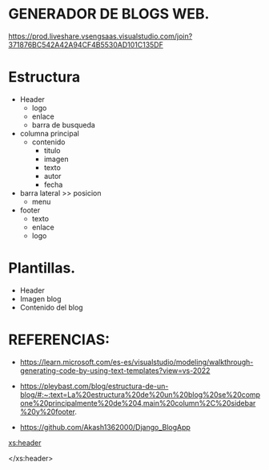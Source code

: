# GENERADOR DE BLOGS WEB.
https://prod.liveshare.vsengsaas.visualstudio.com/join?371876BC542A42A94CF4B5530AD101C135DF
# Estructura

- Header
    - logo
    - enlace
    - barra de busqueda
- columna principal
    - contenido
        - titulo 
        - imagen 
        - texto 
        - autor
        - fecha
- barra lateral  >> posicion 
    - menu 
- footer
    - texto
    - enlace
    - logo


# Plantillas.

- Header
- Imagen blog
- Contenido del blog

  


# REFERENCIAS:
- https://learn.microsoft.com/es-es/visualstudio/modeling/walkthrough-generating-code-by-using-text-templates?view=vs-2022 
- https://pleybast.com/blog/estructura-de-un-blog/#:~:text=La%20estructura%20de%20un%20blog%20se%20compone%20principalmente%20de%204,main%20column%2C%20sidebar%20y%20footer.

- https://github.com/Akash1362000/Django_BlogApp 

<xs:header>

</xs:header>

